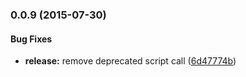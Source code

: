 ### 0.0.9 (2015-07-30)


#### Bug Fixes

* **release:** remove deprecated script call ([6d47774b](https://github.com/ubilabs/gcloud-storage-upload/commit/6d47774b832416e6d98f740505f003f0cb01057d))


